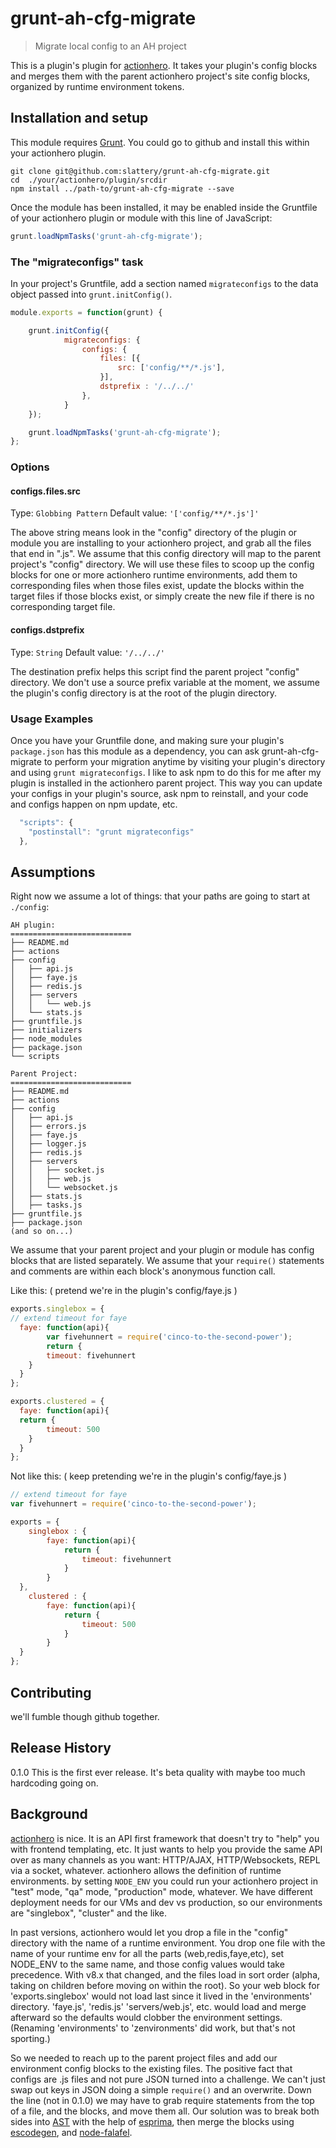 # grunt-ah-cfg-migrate

> Migrate local config to an AH project

This is a plugin's plugin for [actionhero](https://github.com/evantahler/actionhero).   It takes your plugin's config blocks and merges them with the parent actionhero project's site config blocks, organized by runtime environment tokens.

## Installation and setup

This module requires [Grunt](http://gruntjs.com/).   You could go to github and install this within your actionhero plugin. 

```shell
git clone git@github.com:slattery/grunt-ah-cfg-migrate.git
cd  ./your/actionhero/plugin/srcdir
npm install ../path-to/grunt-ah-cfg-migrate --save
```

Once the module has been installed, it may be enabled inside the Gruntfile of your actionhero plugin or module with this line of JavaScript:

```js
grunt.loadNpmTasks('grunt-ah-cfg-migrate');
```

### The "migrateconfigs" task

In your project's Gruntfile, add a section named `migrateconfigs` to the data object passed into `grunt.initConfig()`.

```js
module.exports = function(grunt) {

	grunt.initConfig({
			migrateconfigs: {
				configs: {
					files: [{
						src: ['config/**/*.js'],
					}],
					dstprefix : '/../../'
				},	
			}
	});

	grunt.loadNpmTasks('grunt-ah-cfg-migrate');
};
```

### Options

#### configs.files.src
Type: `Globbing Pattern`
Default value: `'['config/**/*.js']'`

The above string means look in the "config" directory of the plugin or module you are installing to your actionhero project, and grab all the files that end in ".js".   We assume that this config directory will map to the parent project's "config" directory.  We will use these files to scoop up the config blocks for one or more actionhero runtime environments, add them to corresponding files when those files exist, update the blocks within the target files if those blocks exist, or simply create the new file if there is no corresponding target file.

#### configs.dstprefix
Type: `String`
Default value: `'/../../'`

The destination prefix helps this script find the parent project "config" directory.   We don't use a source prefix variable at the moment, we assume the plugin's config directory is at the root of the plugin directory.

### Usage Examples
Once you have your Gruntfile done, and making sure your plugin's `package.json` has this module as a dependency, you can ask grunt-ah-cfg-migrate to perform your migration anytime by visiting your plugin's directory and using `grunt migrateconfigs`.   I like to ask npm to do this for me after my plugin is installed in the actionhero parent project.   This way you can update your configs in your plugin's source, ask npm to reinstall, and your code and configs happen on npm update, etc.

```js
  "scripts": {
    "postinstall": "grunt migrateconfigs"
  },
```

## Assumptions
Right now we assume a lot of things: that your paths are going to start at `./config`:

```
AH plugin:
===========================
├── README.md
├── actions
├── config
│   ├── api.js
│   ├── faye.js
│   ├── redis.js
│   ├── servers
│   │   └── web.js
│   └── stats.js
├── gruntfile.js
├── initializers
├── node_modules
├── package.json
└── scripts

Parent Project:
===========================
├── README.md
├── actions
├── config
│   ├── api.js
│   ├── errors.js
│   ├── faye.js
│   ├── logger.js
│   ├── redis.js
│   ├── servers
│   │   ├── socket.js
│   │   ├── web.js
│   │   └── websocket.js
│   ├── stats.js
│   ├── tasks.js
├── gruntfile.js
├── package.json
(and so on...)
```

We assume that your parent project and your plugin or module has config blocks that are listed separately.   We assume that your `require()` statements and comments are within each block's anonymous function call.

Like this:
( pretend we're in the plugin's config/faye.js )
```js
exports.singlebox = {
// extend timeout for faye
  faye: function(api){
		var fivehunnert = require('cinco-to-the-second-power');
		return {
    	timeout: fivehunnert
    }
  }
};

exports.clustered = {
  faye: function(api){
  return {
    	timeout: 500
    }
  }
};
```

Not like this:
( keep pretending we're in the plugin's config/faye.js )
```js
// extend timeout for faye
var fivehunnert = require('cinco-to-the-second-power');

exports = {
	singlebox : {
		faye: function(api){
			return {
				timeout: fivehunnert
			}
		}
  },
 	clustered : {
		faye: function(api){
			return {
				timeout: 500
			}
		}
  } 
};
```

## Contributing
we'll fumble though github together.

## Release History
0.1.0  This is the first ever release.  It's beta quality with maybe too much hardcoding going on.

## Background

[actionhero](http://actionherojs.com) is nice.   It is an API first framework that doesn't try to "help" you with frontend templating, etc.   It just wants to help you provide the same API over as many channels as you want: HTTP/AJAX, HTTP/Websockets, REPL via a socket, whatever.   actionhero allows the definition of runtime environments.    by setting `NODE_ENV` you could run your actionhero project in "test" mode, "qa" mode, "production" mode, whatever.     We have different deployment needs for our VMs and dev vs production, so our environments are "singlebox", "cluster" and the like.

In past versions, actionhero would let you drop a file in the "config" directory with the name of a runtime environment.   You drop one file with the name of your runtime env for all the parts (web,redis,faye,etc), set NODE_ENV to the same name, and those config values would take precedence.   With v8.x that changed, and the files load in sort order (alpha, taking on children before moving on within the root).   So your web block for 'exports.singlebox' would not load last since it lived in the 'environments' directory.   'faye.js', 'redis.js' 'servers/web.js', etc. would load and merge afterward so the defaults would clobber the environment settings.  (Renaming 'environments' to 'zenvironments' did work, but that's not sporting.)

So we needed to reach up to the parent project files and add our environment config blocks to the existing files.    The positive fact that configs are .js files and not pure JSON turned into a challenge.   We can't just swap out keys in JSON doing a simple `require()` and an overwrite.   Down the line (not in 0.1.0) we may have to grab require statements from the top of a file, and the blocks, and move them all.   Our solution was to break both sides into [AST](http://esprima.org/doc/index.html#ast) with the help of [esprima](http://esprima.org/), then merge the blocks using [escodegen](https://github.com/Constellation/escodegen), and [node-falafel](https://github.com/substack/node-falafel).

